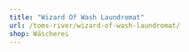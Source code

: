 ```yaml
---
title: "Wizard Of Wash Laundromat"
url: /toms-river/wizard-of-wash-laundromat/
shop: Wäscherei
---
```

